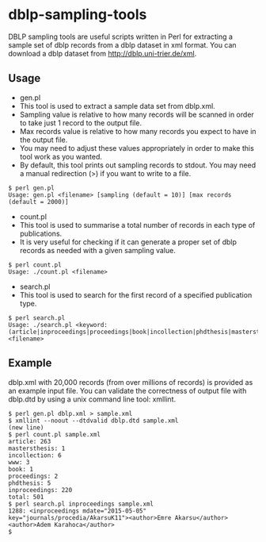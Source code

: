 # dblp-sampling-tools
DBLP sampling tools are useful scripts written in Perl for extracting a sample set of dblp records from a dblp dataset in xml format. You can download a dblp dataset from http://dblp.uni-trier.de/xml.

## Usage
* gen.pl
 * This tool is used to extract a sample data set from dblp.xml.
 * Sampling value is relative to how many records will be scanned in order to take just 1 record to the output file.
 * Max records value is relative to how many records you expect to have in the output file.
 * You may need to adjust these values appropriately in order to make this tool work as you wanted.
 * By default, this tool prints out sampling records to stdout. You may need a manual redirection (>) if you want to write to a file.
```
$ perl gen.pl
Usage: gen.pl <filename> [sampling (default = 10)] [max records (default = 2000)]
```
* count.pl
 * This tool is used to summarise a total number of records in each type of publications.
 * It is very useful for checking if it can generate a proper set of dblp records as needed with a given sampling value.
```
$ perl count.pl
Usage: ./count.pl <filename>
```
* search.pl
 * This tool is used to search for the first record of a specified publication type.
```
$ perl search.pl
Usage: ./search.pl <keyword: (article|inproceedings|proceedings|book|incollection|phdthesis|mastersthesis|www)> <filename>
```

## Example
dblp.xml with 20,000 records (from over millions of records) is provided as an example input file. You can validate the correctness of output file with dblp.dtd by using a unix command line tool: xmllint.
```
$ perl gen.pl dblp.xml > sample.xml
$ xmllint --noout --dtdvalid dblp.dtd sample.xml
(new line) 
$ perl count.pl sample.xml
article: 263
mastersthesis: 1
incollection: 6
www: 3
book: 1
proceedings: 2
phdthesis: 5
inproceedings: 220
total: 501
$ perl search.pl inproceedings sample.xml
1288: <inproceedings mdate="2015-05-05" key="journals/procedia/AkarsuK11"><author>Emre Akarsu</author><author>Adem Karahoca</author>
$
```
